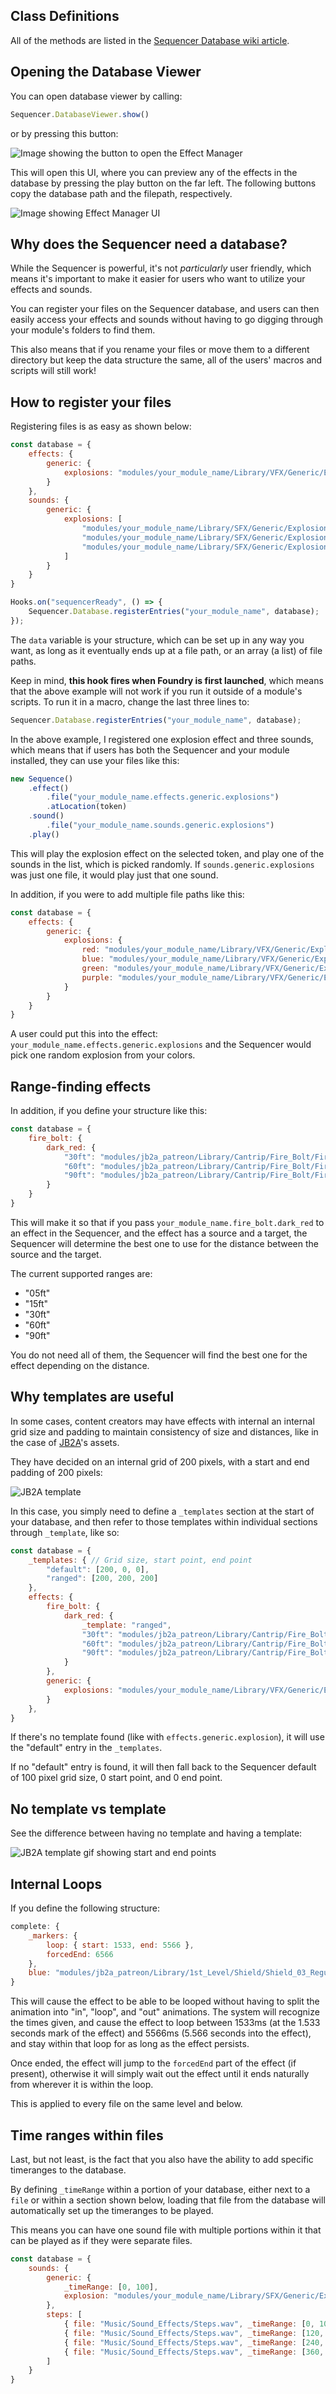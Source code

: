 ## Class Definitions
All of the methods are listed in the [Sequencer Database wiki article](database/database.md).

## Opening the Database Viewer

You can open database viewer by calling:
```js
Sequencer.DatabaseViewer.show()
```
or by pressing this button:

![Image showing the button to open the Effect Manager](images/database-viewer-button.jpg)

This will open this UI, where you can preview any of the effects in the database by pressing the play button on the far left. The following buttons copy the database path and the filepath, respectively.

![Image showing Effect Manager UI ](images/database-viewer-ui.jpg)

## Why does the Sequencer need a database?

While the Sequencer is powerful, it's not _particularly_ user friendly, which means it's important to make it easier for users who want to utilize your effects and sounds.

You can register your files on the Sequencer database, and users can then easily access your effects and sounds without having to go digging through your module's folders to find them.

This also means that if you rename your files or move them to a different directory but keep the data structure the same, all of the users' macros and scripts will still work!

## How to register your files

Registering files is as easy as shown below:

```js
const database = {
    effects: {
        generic: {
            explosions: "modules/your_module_name/Library/VFX/Generic/Explosion/explosion_01.webm"
        }
    },
    sounds: {
        generic: {
            explosions: [
                "modules/your_module_name/Library/SFX/Generic/Explosion/explosion_01.ogg",
                "modules/your_module_name/Library/SFX/Generic/Explosion/explosion_02.ogg",
                "modules/your_module_name/Library/SFX/Generic/Explosion/explosion_03.ogg"
            ]
        }
    }
}

Hooks.on("sequencerReady", () => {
    Sequencer.Database.registerEntries("your_module_name", database);
});
```

The `data` variable is your structure, which can be set up in any way you want, as long as it eventually ends up at a file path, or an array (a list) of file paths.

Keep in mind, **this hook fires when Foundry is first launched**, which means that the above example will not work if you run it outside of a module's scripts. To run it in a macro, change the last three lines to:

```js
Sequencer.Database.registerEntries("your_module_name", database);
```

In the above example, I registered one explosion effect and three sounds, which means that if users has both the Sequencer and your module installed, they can use your files like this:

```js
new Sequence()
    .effect()
        .file("your_module_name.effects.generic.explosions")
        .atLocation(token)
    .sound()
        .file("your_module_name.sounds.generic.explosions")
    .play()
```

This will play the explosion effect on the selected token, and play one of the sounds in the list, which is picked randomly. If `sounds.generic.explosions` was just one file, it would play just that one sound.

In addition, if you were to add multiple file paths like this:
```js
const database = {
    effects: {
        generic: {
            explosions: {
                red: "modules/your_module_name/Library/VFX/Generic/Explosion/explosion_red_01.webm",
                blue: "modules/your_module_name/Library/VFX/Generic/Explosion/explosion_blue_01.webm",
                green: "modules/your_module_name/Library/VFX/Generic/Explosion/explosion_green_01.webm",
                purple: "modules/your_module_name/Library/VFX/Generic/Explosion/explosion_purple_01.webm"
            }
        }
    }
}
```
A user could put this into the effect: `your_module_name.effects.generic.explosions` and the Sequencer would pick one random explosion from your colors.

## Range-finding effects

In addition, if you define your structure like this:

```js
const database = {
    fire_bolt: {
        dark_red: {
            "30ft": "modules/jb2a_patreon/Library/Cantrip/Fire_Bolt/FireBolt_01_Dark_Red_30ft_1600x400.webm",
            "60ft": "modules/jb2a_patreon/Library/Cantrip/Fire_Bolt/FireBolt_01_Dark_Red_60ft_2800x400.webm",
            "90ft": "modules/jb2a_patreon/Library/Cantrip/Fire_Bolt/FireBolt_01_Dark_Red_90ft_4000x400.webm"
        }
    }
}
```

This will make it so that if you pass `your_module_name.fire_bolt.dark_red` to an effect in the Sequencer, and the effect has a source and a target, the Sequencer will determine the best one to use for the distance between the source and the target.

The current supported ranges are:
- "05ft"
- "15ft"
- "30ft"
- "60ft"
- "90ft"

You do not need all of them, the Sequencer will find the best one for the effect depending on the distance.

## Why templates are useful

In some cases, content creators may have effects with internal an internal grid size and padding to maintain consistency of size and distances, like in the case of [JB2A](https://jb2a.com/)'s assets.

They have decided on an internal grid of 200 pixels, with a start and end padding of 200 pixels:

![JB2A template](images/template_example.jpg)

In this case, you simply need to define a `_templates` section at the start of your database, and then refer to those templates within individual sections through `_template`, like so:

```js
const database = {
    _templates: { // Grid size, start point, end point
        "default": [200, 0, 0],
        "ranged": [200, 200, 200]
    },
    effects: {
        fire_bolt: {
            dark_red: {
                _template: "ranged",
                "30ft": "modules/jb2a_patreon/Library/Cantrip/Fire_Bolt/FireBolt_01_Dark_Red_30ft_1600x400.webm",
                "60ft": "modules/jb2a_patreon/Library/Cantrip/Fire_Bolt/FireBolt_01_Dark_Red_60ft_2800x400.webm",
                "90ft": "modules/jb2a_patreon/Library/Cantrip/Fire_Bolt/FireBolt_01_Dark_Red_90ft_4000x400.webm"
            }
        },
        generic: {
            explosions: "modules/your_module_name/Library/VFX/Generic/Explosion/explosion_01.webm"
        }
    },
}
```

If there's no template found (like with `effects.generic.explosion`), it will use the "default" entry in the `_templates`.

If no "default" entry is found, it will then fall back to the Sequencer default of 100 pixel grid size, 0 start point, and 0 end point.

## No template vs template

See the difference between having no template and having a template:

![JB2A template gif showing start and end points](images/template_animation.gif)

## Internal Loops

If you define the following structure:

```js
complete: {
    _markers: {
        loop: { start: 1533, end: 5566 },
        forcedEnd: 6566
    },
    blue: "modules/jb2a_patreon/Library/1st_Level/Shield/Shield_03_Regular_Blue_Complete_400x400.webm"
}
```

This will cause the effect to be able to be looped without having to split the animation into "in", "loop", and "out" animations. The system will recognize the times given, and cause the effect to loop between 1533ms (at the 1.533 seconds mark of the effect) and 5566ms (5.566 seconds into the effect), and stay within that loop for as long as the effect persists.

Once ended, the effect will jump to the `forcedEnd` part of the effect (if present), otherwise it will simply wait out the effect until it ends naturally from wherever it is within the loop.

This is applied to every file on the same level and below.

## Time ranges within files

Last, but not least, is the fact that you also have the ability to add specific timeranges to the database.

By defining `_timeRange` within a portion of your database, either next to a `file` or within a section shown below, loading that file from the database will automatically set up the timeranges to be played.

This means you can have one sound file with multiple portions within it that can be played as if they were separate files.

```js
const database = {
    sounds: {
        generic: {
            _timeRange: [0, 100],
            explosion: "modules/your_module_name/Library/SFX/Generic/Explosion/explosion_01.ogg",
        },
        steps: [
            { file: "Music/Sound_Effects/Steps.wav", _timeRange: [0, 100] },
            { file: "Music/Sound_Effects/Steps.wav", _timeRange: [120, 220] },
            { file: "Music/Sound_Effects/Steps.wav", _timeRange: [240, 340] },
            { file: "Music/Sound_Effects/Steps.wav", _timeRange: [360, 480] },
        ]
    }
}
```
